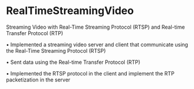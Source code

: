 RealTimeStreamingVideo
======================

Streaming Video with Real-Time Streaming Protocol (RTSP) and Real-time Transfer Protocol (RTP)

• Implemented a streaming video server and client that communicate using the Real-Time Streaming Protocol (RTSP)

• Sent data using the Real-time Transfer Protocol (RTP)

• Implemented the RTSP protocol in the client and implement the RTP packetization in the server

